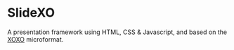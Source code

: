 SlideXO
======

A presentation framework using HTML, CSS & Javascript, and based on the [XOXO][1] microformat.

[1]: http://microformats.org/wiki/xoxo